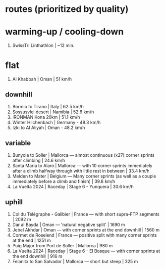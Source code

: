 # routes (prioritized by quality)
# warming-up / cooling-down
1. SwissTri Linthathlon | ~12 min.

# flat
1. Al Khabbah | Oman | 51 km/h

## downhill
1. Bormio to Tirano | Italy | 62.5 km/h
2. Sossusvlei desert | Namibia | 52.6 km/h
3. IRONMAN Kona 20km | 51.1 km/h
4. Winter Hilchenbach | Germany - 48.3 km/h
5. Izki to Al Aliyah | Oman - 48.2 km/h

## variable
1. Bunyola to Soller | Mallorca ― almost continuous (x27) corner sprints after climbing | 24.6 km/h
2. Santa Maria to Alaro | Mallorca ― with 10 corner sprints immediately after a climb halfway through with little rest in between | 33.4 km/h
3. Melden to Mater | Belgium ― Many corner sprints (as well as a couple immediately before a climb and finish) | 39.8 km/h
4. La Vuelta 2024 | Raceday | Stage 6 - Yunquera | 30.6 km/h

## uphill
1. Col du Télégraphe - Galibier | France ― with short supra-FTP segments | 2092 m
2. Dar al Bayda | Oman ― 'natural negative split' | 1690 m
3. Jebel Akhdar | Oman ― with corner sprints at the end downhill | 1560 m
4. Cormet de Roselend | France ― positive split with many corner sprints at the end | 1251 m
5. Puig Major from Port de Soller | Mallorca | 980 m
6. La Vuelta 2024 | Raceday | Stage 6 - El Bosque ― with corner sprints at the end downhill | 916 m
7. Felanitx to San Salvador | Mallorca ― short but steep | 325 m